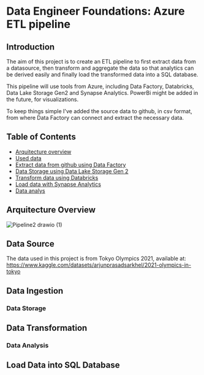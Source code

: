 # Data Engineer Foundations: Azure ETL pipeline

## Introduction

The aim of this project is to create an ETL pipeline to first extract data from a datasource, then transform and aggregate the data so that analytics can be derived easily and finally load the transformed data into a SQL database.

This pipeline will use tools from Azure, including Data Factory, Databricks, Data Lake Storage Gen2 and Synapse Analytics. PowerBi might be added in the future, for visualizations.

To keep things simple I've added the source data to github, in csv format, from where Data Factory can connect and extract the necessary data.

## Table of Contents

- [Arquitecture overview](#Arquitecture-Overview)
- [Used data](#DataSource)
- [Extract data from github using Data Factory](#Data-Ingestion)
- [Data Storage using Data Lake Storage Gen 2](#Data-Storage)
- [Transform data using Databricks](#Data-Transformation)
- [Load data with Synapse Analytics](#Load-Data-into-SQL-Database)
- [Data analys](#Data-Analysis)


## Arquitecture Overview

![Pipeline2 drawio (1)](https://github.com/RaulSTeixeira/Azure-tokyo-olympics-project/assets/118553146/1ce08a90-a100-4a06-bbdf-edf539824b56)

## Data Source
The data used in this project is from Tokyo Olympics 2021, available at: https://www.kaggle.com/datasets/arjunprasadsarkhel/2021-olympics-in-tokyo

## Data Ingestion

### Data Storage

## Data Transformation

### Data Analysis

## Load Data into SQL Database

